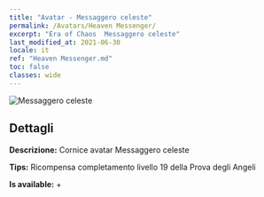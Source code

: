 ```yaml
---
title: "Avatar - Messaggero celeste"
permalink: /Avatars/Heaven Messenger/
excerpt: "Era of Chaos  Messaggero celeste"
last_modified_at: 2021-06-30
locale: it
ref: "Heaven Messenger.md"
toc: false
classes: wide
---
```

 ![Messaggero celeste](/images/a/avatarFrame_43.png)

## Dettagli

 **Descrizione:** Cornice avatar Messaggero celeste 

 **Tips:** Ricompensa completamento livello 19 della Prova degli Angeli 

 **Is available:**  + 

